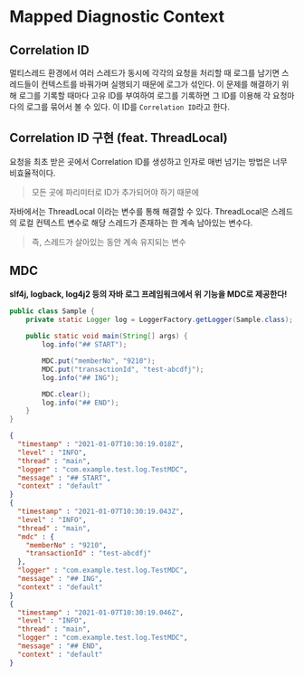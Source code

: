 # Mapped Diagnostic Context

## Correlation ID
멀티스레드 환경에서 여러 스레드가 동시에 각각의 요청을 처리할 때 로그를 남기면 스레드들이 컨텍스트를 바꿔가며 실행되기 때문에 로그가 섞인다. 
이 문제를 해결하기 위해 로그를 기록할 때마다 고유 ID를 부여하여 로그를 기록하면 그 ID를 이용해 각 요청마다의 로그를 묶어서 볼 수 있다. 
이 ID를 ```Correlation ID```라고 한다.

## Correlation ID 구현 (feat. ThreadLocal)
요청을 최초 받은 곳에서 Correlation ID를 생성하고 인자로 매번 넘기는 방법은 너무 비효율적이다.
> 모든 곳에 파리미터로 ID가 추가되어야 하기 때문에

자바에서는 ThreadLocal 이라는 변수를 통해 해결할 수 있다. 
ThreadLocal은 스레드의 로컬 컨텍스트 변수로 해당 스레드가 존재하는 한 계속 남아있는 변수다.
> 즉, 스레드가 살아있는 동안 계속 유지되는 변수

## MDC
**slf4j, logback, log4j2 등의 자바 로그 프레임워크에서 위 기능을 MDC로 제공한다!**<br>
```java
public class Sample {
    private static Logger log = LoggerFactory.getLogger(Sample.class);
    
    public static void main(String[] args) {
        log.info("## START");

        MDC.put("memberNo", "9210");
        MDC.put("transactionId", "test-abcdfj");
        log.info("## ING");

        MDC.clear();
        log.info("## END");
    }
}
```
```json
{
  "timestamp" : "2021-01-07T10:30:19.018Z",
  "level" : "INFO",
  "thread" : "main",
  "logger" : "com.example.test.log.TestMDC",
  "message" : "## START",
  "context" : "default"
}
{
  "timestamp" : "2021-01-07T10:30:19.043Z",
  "level" : "INFO",
  "thread" : "main",
  "mdc" : {
    "memberNo" : "9210",
    "transactionId" : "test-abcdfj"
  },
  "logger" : "com.example.test.log.TestMDC",
  "message" : "## ING",
  "context" : "default"
}
{
  "timestamp" : "2021-01-07T10:30:19.046Z",
  "level" : "INFO",
  "thread" : "main",
  "logger" : "com.example.test.log.TestMDC",
  "message" : "## END",
  "context" : "default"
}
```
